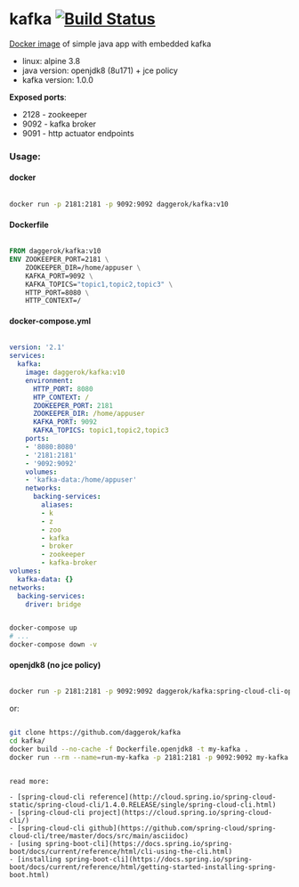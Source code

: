 # kafka [![Build Status](https://travis-ci.org/daggerok/kafka.svg?branch=v10)](https://travis-ci.org/daggerok/kafka)
[Docker image](https://hub.docker.com/r/daggerok/kafka/) of simple java app with embedded kafka

- linux: alpine 3.8
- java version: openjdk8 (8u171) + jce policy
- kafka version: 1.0.0

**Exposed ports**:

- 2128 - zookeeper
- 9092 - kafka broker
- 9091 - http actuator endpoints

### Usage:

#### docker

```bash

docker run -p 2181:2181 -p 9092:9092 daggerok/kafka:v10

```

#### Dockerfile

```dockerfile

FROM daggerok/kafka:v10
ENV ZOOKEEPER_PORT=2181 \
    ZOOKEEPER_DIR=/home/appuser \
    KAFKA_PORT=9092 \
    KAFKA_TOPICS="topic1,topic2,topic3" \
    HTTP_PORT=8080 \
    HTTP_CONTEXT=/

```

#### docker-compose.yml

```yaml

version: '2.1'
services:
  kafka:
    image: daggerok/kafka:v10
    environment:
      HTTP_PORT: 8080
      HTP_CONTEXT: /
      ZOOKEEPER_PORT: 2181
      ZOOKEEPER_DIR: /home/appuser
      KAFKA_PORT: 9092
      KAFKA_TOPICS: topic1,topic2,topic3
    ports:
    - '8080:8080'
    - '2181:2181'
    - '9092:9092'
    volumes:
    - 'kafka-data:/home/appuser'
    networks:
      backing-services:
        aliases:
        - k
        - z
        - zoo
        - kafka
        - broker
        - zookeeper
        - kafka-broker
volumes:
  kafka-data: {}
networks:
  backing-services:
    driver: bridge

```

```bash

docker-compose up
# ...
docker-compose down -v

```

#### openjdk8 (no jce policy)

```bash

docker run -p 2181:2181 -p 9092:9092 daggerok/kafka:spring-cloud-cli-openjdk8

```

or:

```bash

git clone https://github.com/daggerok/kafka
cd kafka/
docker build --no-cache -f Dockerfile.openjdk8 -t my-kafka .
docker run --rm --name=run-my-kafka -p 2181:2181 -p 9092:9092 my-kafka

```

```

read more:

- [spring-cloud-cli reference](http://cloud.spring.io/spring-cloud-static/spring-cloud-cli/1.4.0.RELEASE/single/spring-cloud-cli.html)
- [spring-cloud-cli project](https://cloud.spring.io/spring-cloud-cli/)
- [spring-cloud-cli github](https://github.com/spring-cloud/spring-cloud-cli/tree/master/docs/src/main/asciidoc)
- [using spring-boot-cli](https://docs.spring.io/spring-boot/docs/current/reference/html/cli-using-the-cli.html)
- [installing spring-boot-cli](https://docs.spring.io/spring-boot/docs/current/reference/html/getting-started-installing-spring-boot.html)

